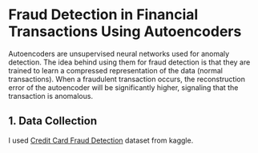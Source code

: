 # Fraud Detection in Financial Transactions Using Autoencoders

Autoencoders are unsupervised neural networks used for anomaly detection. The idea behind using them for fraud detection is that they are trained to learn a compressed representation of the data (normal transactions). When a fraudulent transaction occurs, the reconstruction error of the autoencoder will be significantly higher, signaling that the transaction is anomalous.

## 1. Data Collection

I used [Credit Card Fraud Detection](https://www.kaggle.com/datasets/mlg-ulb/creditcardfraud?resource=download) dataset from kaggle.

